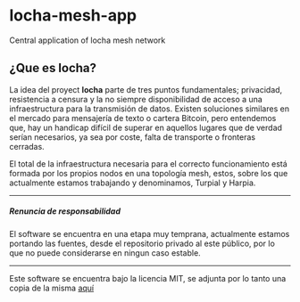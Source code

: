 # locha-mesh-app
Central application of locha mesh network

## ¿Que es locha?

La  idea del proyect **locha** parte de tres puntos fundamentales; privacidad, resistencia a censura y la no siempre disponibilidad de acceso a una infraestructura para la transmisión de datos.
Existen soluciones similares en el mercado para mensajería de texto o cartera Bitcoin, pero entendemos que, hay un handicap difícil de superar en aquellos lugares que de verdad serían necesarios, ya sea por coste, falta de transporte o fronteras cerradas.

El total de la infraestructura necesaria para el correcto funcionamiento está formada por los propios nodos en una topología mesh, estos, sobre los que actualmente estamos trabajando y denominamos, Turpial y Harpia.

---

##### Renuncia de responsabilidad
El software se encuentra en una etapa muy temprana, actualmente estamos portando las fuentes,
desde el repositorio privado al este público, por lo que no puede considerarse en ningun caso estable.

***

Este software se encuentra bajo la licencia MIT, se adjunta por lo tanto una copia de la misma [aquí](https://github.com/btcven/locha-mesh-app/blob/master/LICENSE)
 
